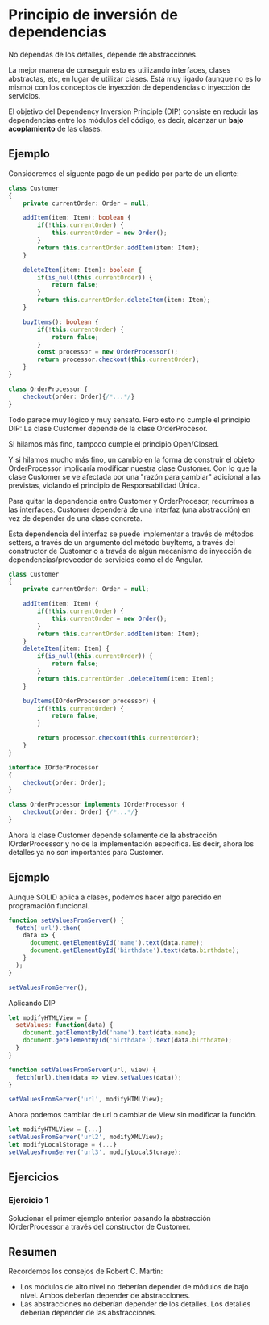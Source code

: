 # Principio de inversión de dependencias

No dependas de los detalles, depende de abstracciones.

La mejor manera de conseguir esto es utilizando interfaces, clases abstractas, etc, en lugar de utilizar clases. Está muy ligado (aunque no es lo mismo) con los conceptos de inyección de dependencias o inyección de servicios.

El objetivo del Dependency Inversion Principle (DIP) consiste en reducir las dependencias entre los módulos del código, es decir, alcanzar un **bajo acoplamiento** de las clases.

## Ejemplo

Consideremos el siguente pago de un pedido por parte de un cliente:

```typescript
class Customer
{
    private currentOrder: Order = null;

    addItem(item: Item): boolean {
        if(!this.currentOrder) {
            this.currentOrder = new Order();
        }
        return this.currentOrder.addItem(item: Item);
    }

    deleteItem(item: Item): boolean {
        if(is_null(this.currentOrder)) {
            return false;
        }
        return this.currentOrder.deleteItem(item: Item);
    }

    buyItems(): boolean {
        if(!this.currentOrder) {
            return false;
        }
        const processor = new OrderProcessor();
        return processor.checkout(this.currentOrder);
    }
}

class OrderProcessor {
    checkout(order: Order){/*...*/}
}
```

Todo parece muy lógico y muy sensato. Pero esto no cumple el principio DIP: La clase Customer depende de la clase OrderProcesor.

Si hilamos más fino, tampoco cumple el principio Open/Closed. 

Y si hilamos mucho más fino, un cambio en la forma de construir el objeto OrderProcessor implicaría modificar nuestra clase Customer. Con lo que la clase Customer se ve afectada por una "razón para cambiar" adicional a las previstas, violando el principio de Responsabilidad Única.

Para quitar la dependencia entre Customer y OrderProcesor, recurrimos a las interfaces. Customer dependerá de una Interfaz (una abstracción) en vez de depender de una clase concreta.

Esta dependencia del interfaz se puede implementar a través de métodos setters, a través de un argumento del método buyItems, a través del constructor de Customer o a través de algún mecanismo de inyección de dependencias/proveedor de servicios como el de Angular.

```typescript
class Customer
{
    private currentOrder: Order = null;

    addItem(item: Item) {
        if(!this.currentOrder) {
            this.currentOrder = new Order();
        }
        return this.currentOrder.addItem(item: Item);
    }
    deleteItem(item: Item) {
        if(is_null(this.currentOrder)) {
            return false;
        }
        return this.currentOrder .deleteItem(item: Item);
    }

    buyItems(IOrderProcessor processor) {
        if(!this.currentOrder) {
            return false;
        }

        return processor.checkout(this.currentOrder);
    }
}

interface IOrderProcessor
{
    checkout(order: Order);
}

class OrderProcessor implements IOrderProcessor {
    checkout(order: Order) {/*...*/}
}
```

Ahora la clase Customer depende solamente de la abstracción IOrderProcessor y no de la implementación específica. Es decir, ahora los detalles ya no son importantes para Customer.

## Ejemplo

Aunque SOLID aplica a clases, podemos hacer algo parecido en programación funcional.

```js
function setValuesFromServer() {
  fetch('url').then(
    data => {
      document.getElementById('name').text(data.name);
      document.getElementById('birthdate').text(data.birthdate);
    }
  );
}

setValuesFromServer();
```

Aplicando DIP

```js
let modifyHTMLView = {
  setValues: function(data) {
    document.getElementById('name').text(data.name);
    document.getElementById('birthdate').text(data.birthdate);
  }
}

function setValuesFromServer(url, view) {
  fetch(url).then(data => view.setValues(data));
}

setValuesFromServer('url', modifyHTMLView);
```

Ahora podemos cambiar de url o cambiar de View sin modificar la función.

```js
let modifyHTMLView = {...}
setValuesFromServer('url2', modifyXMLView);
let modifyLocalStorage = {...}
setValuesFromServer('url3', modifyLocalStorage);
```

## Ejercicios

### Ejercicio 1

Solucionar el primer ejemplo anterior pasando la abstracción IOrderProcessor a través del constructor de Customer.

## Resumen

Recordemos los consejos de Robert C. Martin:

- Los módulos de alto nivel no deberían depender de módulos de bajo nivel. Ambos deberían depender de abstracciones.
- Las abstracciones no deberían depender de los detalles. Los detalles deberían depender de las abstracciones.
